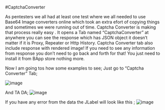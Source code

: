 #CaptchaConverter

As pentesters we all had at least one test where  we all needed to use Base64 Image converters online which took an extra efort of copying things and sometimes we were running out of time. Captcha Converter is making that process really easy .
It opens a Tab named “CaptchaConverter” at anywhere you can see the response which has JSON object it doesn’t matter if it is Proxy, Repeater or Http History. 
Captcha Converter tab also include response with rendered image! If you need to see any information from response you don’t need to go back and forth for that!
You just need to install it from BApp store nothing more. 

Now I am going tos how some examples to see;
Just go to “Captcha Converter” Tab;

![image](https://github.com/user-attachments/assets/1f5a98c8-faa5-4174-a5f9-330b790d385c)

And TA DA;
![image](https://github.com/user-attachments/assets/f4bc4091-cb3e-41c1-a8ac-c39ab178eacc)


If you have any error from the data the JLabel will look like this ;
![image](https://github.com/user-attachments/assets/a7291cf1-9b48-4f07-9284-b9d86d5d3b12)
